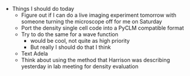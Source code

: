 - Things I should do today
	- Figure out if I can do a live imaging experiment tomorrow with someone turning the microscope off for me on Saturday
	- Port the density single cell code into a PyCLM compatible format
	- Try to do the same for a wave function
		- would be cool, not quite as high priority
		- But really I should do that I think
	- Text Adela
	- Think about using the method that Harrison was describing yesterday in lab meeting for density evaluation